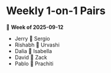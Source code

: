 # Weekly 1-on-1 Pairs
📅 **Week of 2025-09-12**

- Jerry 🤝 Sergio
- Rishabh 🤝 Urvashi
- Dalia 🤝 Isabella
- David 🤝 Zack
- Pablo 🤝 Prachiti

